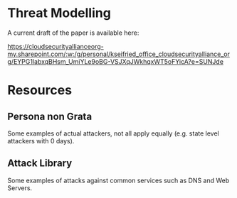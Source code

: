 # Threat Modelling

A current draft of the paper is available here:

https://cloudsecurityallianceorg-my.sharepoint.com/:w:/g/personal/kseifried_office_cloudsecurityalliance_org/EYPG1labxqBHsm_UmiYLe9oBG-VSJXqJWkhqxWT5oFYicA?e=SUNJde

# Resources

## Persona non Grata

Some examples of actual attackers, not all apply equally (e.g. state level attackers with 0 days).

## Attack Library

Some examples of attacks against common services such as DNS and Web Servers.

